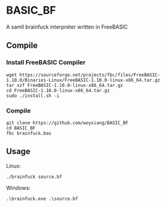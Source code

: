 # BASIC_BF
 
 A samll brainfuck interpreter written in FreeBASIC

## Compile

### Install FreeBASIC Compiler 

    wget https://sourceforge.net/projects/fbc/files/FreeBASIC-1.10.0/Binaries-Linux/FreeBASIC-1.10.0-linux-x86_64.tar.gz  
    tar xzf FreeBASIC-1.10.0-linux-x86_64.tar.gz  
    cd FreeBASIC-1.10.0-linux-x86_64.tar.gz  
    sudo ./install.sh -i  
### Compile
    git clone https://github.com/woyxiang/BASIC_BF
    cd BASIC_BF
    fbc brainfuck.bas

## Usage

Linux:  
    
    ./brainfuck source.bf  

Windows:  
    
    .\brainfuck.exe .\source.bf